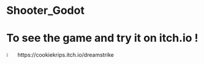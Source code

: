 # Shooter_Godot

<h1 style="width:500%;">To see the game and try it on itch.io !</h1>
<img style="width:5%;" href="https://cookiekrips.itch.io/dreamstrike" src="./svgviewer-output(1).svg" alt="" />
https://cookiekrips.itch.io/dreamstrike

